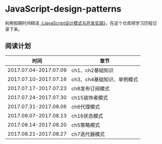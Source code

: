 # JavaScript-design-patterns
利用假期时间精读[《JavaScript设计模式与开发实践》](./JavaScript设计模式与开发实践.pdf)，在这个仓库把学习历程记录下来。

## 阅读计划
| 时间 | 章节 |
| ------| ------ |
| 2017.07.04-2017.07.09 | ch1、ch2基础知识 |
| 2017.07.10-2017.07.16 | ch3、ch4基础知识、单例模式 |
| 2017.07.17-2017.07.23 | ch8发布订阅模式 |
| 2017.07.24-2017.07.30 | ch15装饰者模式 |
| 2017.07.31-2017.08.06 | ch6代理模式 |
| 2017.08.07-2017.08.13 | ch16状态模式 |
| 2017.08.14-2017.08.20 | ch5策略模式 |
| 2017.08.21-2017.08.27 | ch7迭代器模式 |